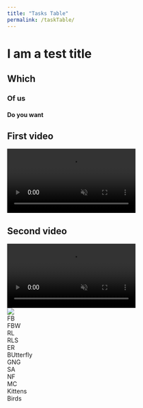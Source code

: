 ```yaml
---
title: "Tasks Table"
permalink: /taskTable/
---
```


# I am a test title

## Which
### Of us
#### Do you want



<div class="flex-grid">
  <div class="col">
    <h2>First video</h2>
    <video id="myVideo2" src="../TestWithSound.mp4" autoplay muted loop preload></video>
  </div>
  <div class="col">
    <h2>Second video</h2>
    <div class="container">
    <div class="navi">
      <video id="myVideo" src="../TestWithSound.mp4" autoplay muted loop preload></video>
    </div>
    <div class="infoi">
      <img src="../volumeOff.png" controlledVideoId="myVideo" onclick="toggleMute(this)">
    </div>
</div>
  </div>
</div>
<div class="flex-grid">
  <div class="col">FB</div>
  <div class="col">FBW</div>
</div>
<div class="flex-grid">
  <div class="col">RL</div>
  <div class="col">RLS</div>
</div>
<div class="flex-grid">
  <div class="col">ER</div>
  <div class="col">BUtterfly</div>
</div>
<div class="flex-grid">
  <div class="col">GNG</div>
  <div class="col">SA</div>
</div>
<div class="flex-grid">
  <div class="col">NF</div>
  <div class="col">MC</div>
</div>
<div class="flex-grid">
  <div class="col">Kittens</div>
  <div class="col">Birds</div>
</div>


<script>
var vid = document.getElementById("myVideo");
function toggleMute(el) { 
    var vidId = el.getAttribute('controlledVideoId');
    var vid = document.getElementById(vidId);
    vid.muted = !vid.muted;
    el.src = vid.muted ? "../volumeOff.png" : "../volumeOn.png";
}
</script>

